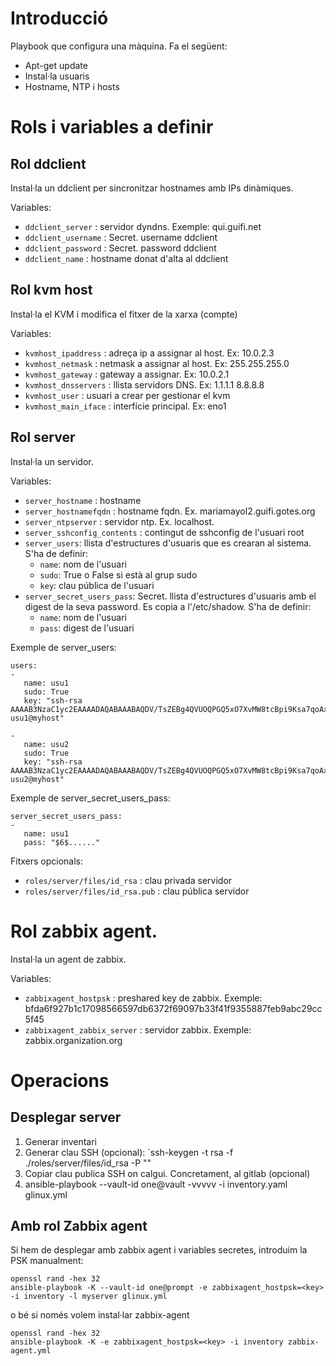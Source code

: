 Introducció
===========

Playbook que configura una màquina. Fa el següent:

* Apt-get update
* Instal·la usuaris
* Hostname, NTP i hosts


# Rols i variables a definir

## Rol ddclient

Instal·la un ddclient per sincronitzar hostnames amb IPs dinàmiques.

Variables:
* `ddclient_server` : servidor dyndns. Exemple: qui.guifi.net
* `ddclient_username` : Secret. username ddclient
* `ddclient_password` : Secret. password ddclient
* `ddclient_name` : hostname donat d'alta al ddclient

## Rol kvm host

Instal·la el KVM i modifica el fitxer de la xarxa (compte)

Variables:
* `kvmhost_ipaddress` : adreça ip a assignar al host. Ex: 10.0.2.3
* `kvmhost_netmask` : netmask a assignar al host. Ex: 255.255.255.0
* `kvmhost_gateway` : gateway a assignar. Ex: 10.0.2.1
* `kvmhost_dnsservers` : llista servidors DNS. Ex: 1.1.1.1 8.8.8.8
* `kvmhost_user` : usuari a crear per gestionar el kvm
* `kvmhost_main_iface` : interfície principal. Ex: eno1

## Rol server

Instal·la un servidor.

Variables:
* `server_hostname` : hostname
* `server_hostnamefqdn` : hostname fqdn. Ex. mariamayol2.guifi.gotes.org
* `server_ntpserver` : servidor ntp. Ex. localhost.
* `server_sshconfig_contents` : contingut de sshconfig de l'usuari root
* `server_users`: llista d'estructures d'usuaris que es crearan al sistema. S'ha de definir:
  * `name`: nom de l'usuari
  * `sudo`: True o False si està al grup sudo
  * `key`: clau pública de l'usuari
* `server_secret_users_pass`: Secret. llista d'estructures d'usuaris amb el digest de la seva password. Es copia a l'/etc/shadow. S'ha de definir:
  * `name`: nom de l'usuari
  * `pass`: digest de l'usuari

Exemple de server_users:

```
users:
-
   name: usu1
   sudo: True
   key: "ssh-rsa AAAAB3NzaC1yc2EAAAADAQABAAABAQDV/TsZEBg4QVUOQPGQ5xO7XvMW8tcBpi9Ksa7qoAxXVvZG2XyzktzcObTqItEMWSBCoF3ikQYhj5YI7sA3IT5YP+knk+xLtIy2UP4Qo4vCfx82sPP/Onva4hvdfe7gbWr2TQM9Iy8W6G1zTMpB45huxo0S9gTLTKDdh6zMjDq1isHxGWLlol3QnVTygBSufdMXaT0koajLPjDtEmK79Uwx3Tfq+TSCwdUCXR+cE4BL8rUK8jWrijOf+po0RxXEsLyLTxKmEpKgSe2xijcOq95SBO1f64voGPw6h07S7aqK/ZMjhDTKUKcpskhOriJ+jqnBTmJnHnPtMFct6Q0H+FUd usu1@myhost"

-
   name: usu2
   sudo: True
   key: "ssh-rsa AAAAB3NzaC1yc2EAAAADAQABAAABAQDV/TsZEBg4QVUOQPGQ5xO7XvMW8tcBpi9Ksa7qoAxXVvZG2XyzktzcObTqItEMWSBCoF3ikQYhj5YI7sA3IT5YP+knk+xLtIy2UP4Qo4vCfx82sPP/Onva4hvdfe7gbWr2TQM9Iy8W6G1zTMpB45huxo0S9gTLTKDdh6zMjDq1isHxGWLlol3QnVTygBSufdMXaT0koajLPjDtEmK79Uwx3Tfq+TSCwdUCXR+cE4BL8rUK8jWrijOf+po0RxXEsLyLTxKmEpKgSe2xijcOq95SBO1f64voGPw6h07S7aqK/ZMjhDTKUKcpskhOriJ+jqnBTmJnHnPtMFct6Q0H+FUd usu2@myhost"
```

Exemple de server_secret_users_pass:

```
server_secret_users_pass:
- 
   name: usu1
   pass: "$6$......"
```

Fitxers opcionals:
* `roles/server/files/id_rsa` : clau privada servidor
* `roles/server/files/id_rsa.pub` : clau pública servidor

# Rol zabbix agent. 

Instal·la un agent de zabbix.

Variables:
* `zabbixagent_hostpsk` : preshared key de zabbix. Exemple: bfda6f927b1c17098566597db6372f69097b33f41f9355887feb9abc29cc5f45
* `zabbixagent_zabbix_server` : servidor zabbix. Exemple: zabbix.organization.org



# Operacions

## Desplegar server

1. Generar inventari
1. Generar clau SSH (opcional): `ssh-keygen -t rsa -f ./roles/server/files/id_rsa -P ""
1. Copiar clau publica SSH on calgui. Concretament, al gitlab (opcional)
1. ansible-playbook  --vault-id one@vault -vvvvv -i inventory.yaml glinux.yml

## Amb rol Zabbix agent

Si hem de desplegar amb zabbix agent i variables secretes, introduim la PSK manualment:

```
openssl rand -hex 32
ansible-playbook -K --vault-id one@prompt -e zabbixagent_hostpsk=<key> -i inventory -l myserver glinux.yml
```

o bé si només volem instal·lar zabbix-agent


```
openssl rand -hex 32
ansible-playbook -K -e zabbixagent_hostpsk=<key> -i inventory zabbix-agent.yml 
```
